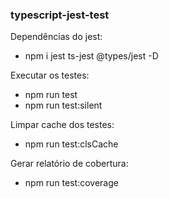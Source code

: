 ### typescript-jest-test

Dependências do jest:
- npm i jest ts-jest @types/jest -D

Executar os testes:
- npm run test
- npm run test:silent

Limpar cache dos testes:
- npm run test:clsCache

Gerar relatório de cobertura:
- npm run test:coverage
